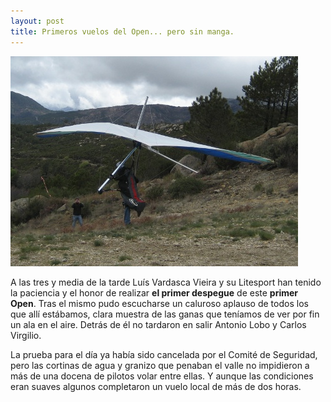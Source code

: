 ```yaml
---
layout: post
title: Primeros vuelos del Open... pero sin manga.
---
```


<img class="right" src="images/primer_despegue_del_open_vieira.jpg" alt="Primer despegue del Open (Luís Vieira)"/>

A las tres y media de la tarde Luís Vardasca Vieira y su Litesport han tenido la paciencia y el honor de realizar **el primer despegue** de este **primer Open**. Tras el mismo pudo escucharse un caluroso aplauso de todos los que allí estábamos, clara muestra de las ganas que teníamos de ver por fin un ala en el aire. Detrás de él no tardaron en salir Antonio Lobo y Carlos Virgilio.

La prueba para el día ya había sido cancelada por el Comité de Seguridad, pero las cortinas de agua y granizo que penaban el valle no impidieron a más de una docena de pilotos volar entre ellas. Y aunque las condiciones eran suaves algunos completaron un vuelo local de más de dos horas. 
